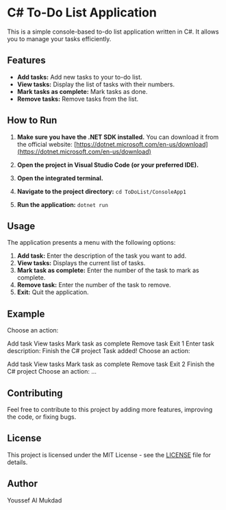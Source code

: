 # C# To-Do List Application

This is a simple console-based to-do list application written in C#. It allows you to manage your tasks efficiently.

## Features

- **Add tasks:** Add new tasks to your to-do list.
- **View tasks:** Display the list of tasks with their numbers.
- **Mark tasks as complete:** Mark tasks as done.
- **Remove tasks:** Remove tasks from the list.

## How to Run

1. **Make sure you have the .NET SDK installed.** You can download it from the official website: [https://dotnet.microsoft.com/en-us/download](https://dotnet.microsoft.com/en-us/download)

2. **Open the project in Visual Studio Code (or your preferred IDE).**

3. **Open the integrated terminal.**

4. **Navigate to the project directory:** `cd ToDoList/ConsoleApp1`

5. **Run the application:** `dotnet run`


## Usage

The application presents a menu with the following options:

1. **Add task:** Enter the description of the task you want to add.
2. **View tasks:** Displays the current list of tasks.
3. **Mark task as complete:** Enter the number of the task to mark as complete.
4. **Remove task:** Enter the number of the task to remove.
5. **Exit:** Quit the application.

## Example
Choose an action:

Add task
View tasks
Mark task as complete
Remove task
Exit 1 Enter task description: Finish the C# project Task added!
Choose an action:

Add task
View tasks
Mark task as complete
Remove task
Exit 2
Finish the C# project
Choose an action:
...


## Contributing

Feel free to contribute to this project by adding more features, improving the code, or fixing bugs.

## License

This project is licensed under the MIT License - see the [LICENSE](LICENSE) file for details.

## Author 

Youssef Al Mukdad
